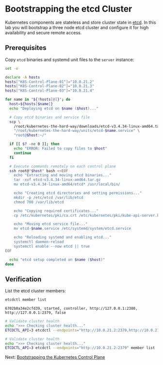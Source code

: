 # Bootstrapping the etcd Cluster

Kubernetes components are stateless and store cluster state in [etcd](https://github.com/etcd-io/etcd). In this lab you will bootstrap a three node etcd cluster and configure it for high availability and secure remote access.

## Prerequisites

Copy `etcd` binaries and systemd unit files to the `server` instance:

```bash
set -e

declare -A hosts
hosts["K8S-Control-Plane-01"]="10.0.21.2"
hosts["K8S-Control-Plane-02"]="10.0.21.3"
hosts["K8S-Control-Plane-03"]="10.0.21.4"

for name in "${!hosts[@]}"; do
  host=${hosts[$name]}
  echo "Deploying etcd on $name ($host)..."

  # Copy etcd binaries and service file
  scp \
    /root/kubernetes-the-hard-way/downloads/etcd-v3.4.34-linux-amd64.tar.gz \
    "/root/kubernetes-the-hard-way/units/etcd-$name.service" \
    "root@$host:~/"

  if [[ $? -ne 0 ]]; then
    echo "ERROR: Failed to copy files to $host"
    continue
  fi

  # Execute commands remotely on each control plane
  ssh root@"$host" bash <<EOF
    echo "Extracting and moving etcd binaries..."
    tar -xvf etcd-v3.4.34-linux-amd64.tar.gz
    mv etcd-v3.4.34-linux-amd64/etcd* /usr/local/bin/

    echo "Creating etcd directories and setting permissions..."
    mkdir -p /etc/etcd /var/lib/etcd
    chmod 700 /var/lib/etcd

    echo "Copying required certificates..."
    cp /etc/kubernetes/pki/ca.crt /etc/kubernetes/pki/kube-api-server.key /etc/kubernetes/pki/kube-api-server.crt /etc/etcd/

    echo "Moving etcd service file..."
    mv etcd-$name.service /etc/systemd/system/etcd.service

    echo "Reloading systemd and enabling etcd..."
    systemctl daemon-reload
    systemctl enable --now etcd || true
EOF

  echo "etcd setup completed on $name ($host)"
done

```



## Verification

List the etcd cluster members:

```bash
etcdctl member list
```

```text
6702b0a34e2cfd39, started, controller, http://127.0.0.1:2380, http://127.0.0.1:2379, false
```

```bash
# Validate cluster health
echo ">>> Checking cluster health..."
ETCDCTL_API=3 etcdctl --endpoints="http://10.0.21.2:2379,http://10.0.21.3:2379,http://10.0.21.4:2379" endpoint health
```
```bash
# Validate cluster health
echo ">>> Checking cluster health..."
ETCDCTL_API=3 etcdctl --endpoints="http://10.0.21.2:2379" member list
```





Next: [Bootstrapping the Kubernetes Control Plane](08-bootstrapping-kubernetes-controllers.md)
